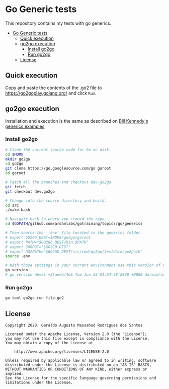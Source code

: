 Go Generic tests
=================

This repository contains my tests with go generics.

- [Go Generic tests](#go-generic-tests)
  - [Quick execution](#quick-execution)
  - [go2go execution](#go2go-execution)
    - [Install go2go](#install-go2go)
    - [Run go2go](#run-go2go)
  - [License](#license)

Quick execution
---------------

Copy and paste the contents of the .go2 file to <https://go2goplay.golang.org/>
and click `Run`.

go2go execution
---------------

Installation and execution is the same as described on [Bill Kennedy's generics examples](https://github.com/ardanlabs/gotraining/blob/master/topics/go/generics/README.md)

### Install go2go ###

```sh
# Clone the current source code for Go on disk.
cd $HOME
mkdir go2go
cd go2go
git clone https://go.googlesource.com/go goroot
cd goroot

# Fetch all the branches and checkout dev.go2go.
git fetch
git checkout dev.go2go

# Change into the source directory and build.
cd src
./make.bash

# Navigate back to where you cloned the repo.
cd $GOPATH/github.com/ardanlabs/gotraining/topics/go/generics

# Then source the `.env` file located in the generics folder.
# export GO2GO_DEST=$HOME/go2go/goroot
# export PATH="$GO2GO_DEST/bin:$PATH"
# export GOROOT="$GO2GO_DEST"
# export GO2PATH="$GO2GO_DEST/src/cmd/go2go/testdata/go2path"
source .env

# With those settings in your current environment use this version of Go.
go version
# go version devel +2faeebf4e5 Tue Jun 23 04:54:48 2020 +0000 darwin/amd64
```

### Run go2go ###

```sh
go tool go2go run file.go2
```

License
-------

```text
Copyright 2020, Geraldo Augusto Massahud Rodrigues dos Santos

Licensed under the Apache License, Version 2.0 (the "License");
you may not use this file except in compliance with the License.
You may obtain a copy of the License at

    http://www.apache.org/licenses/LICENSE-2.0

Unless required by applicable law or agreed to in writing, software
distributed under the License is distributed on an "AS IS" BASIS,
WITHOUT WARRANTIES OR CONDITIONS OF ANY KIND, either express or implied.
See the License for the specific language governing permissions and
limitations under the License.
```
